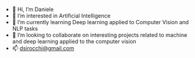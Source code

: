 - 👋 Hi, I’m Daniele
- 👀 I’m interested in Artificial Intelligence
- 🌱 I’m currently learning Deep learning applied to Computer Vision and NLP tasks
- 💞️ I’m looking to collaborate on interesting projects related to machine and deep learning applied to the computer vision
- 📫 dsirocchi@gmail.com

<!---
dsrc-lab/dsrc-lab is a ✨ special ✨ repository because its `README.md` (this file) appears on your GitHub profile.
You can click the Preview link to take a look at your changes.
--->
